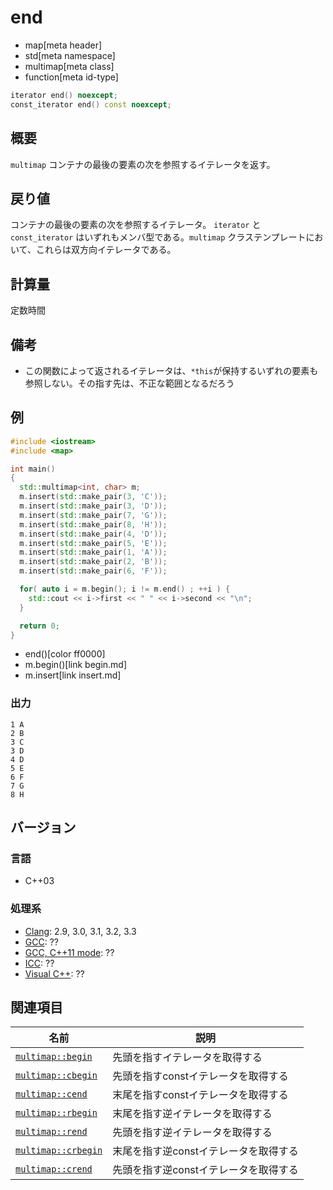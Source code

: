 # end
* map[meta header]
* std[meta namespace]
* multimap[meta class]
* function[meta id-type]

```cpp
iterator end() noexcept;
const_iterator end() const noexcept;
```

## 概要
`multimap` コンテナの最後の要素の次を参照するイテレータを返す。


## 戻り値
コンテナの最後の要素の次を参照するイテレータ。 
`iterator` と `const_iterator` はいずれもメンバ型である。`multimap` クラステンプレートにおいて、これらは双方向イテレータである。


## 計算量
定数時間


## 備考
- この関数によって返されるイテレータは、`*this`が保持するいずれの要素も参照しない。その指す先は、不正な範囲となるだろう


## 例
```cpp example
#include <iostream>
#include <map>

int main()
{
  std::multimap<int, char> m;
  m.insert(std::make_pair(3, 'C'));
  m.insert(std::make_pair(3, 'D'));
  m.insert(std::make_pair(7, 'G'));
  m.insert(std::make_pair(8, 'H'));
  m.insert(std::make_pair(4, 'D'));
  m.insert(std::make_pair(5, 'E'));
  m.insert(std::make_pair(1, 'A'));
  m.insert(std::make_pair(2, 'B'));
  m.insert(std::make_pair(6, 'F'));

  for( auto i = m.begin(); i != m.end() ; ++i ) {
    std::cout << i->first << " " << i->second << "\n";
  }

  return 0;
}
```
* end()[color ff0000]
* m.begin()[link begin.md]
* m.insert[link insert.md]

### 出力
```
1 A
2 B
3 C
3 D
4 D
5 E
6 F
7 G
8 H
```

## バージョン
### 言語
- C++03

### 処理系
- [Clang](/implementation.md#clang): 2.9, 3.0, 3.1, 3.2, 3.3
- [GCC](/implementation.md#gcc): ??
- [GCC, C++11 mode](/implementation.md#gcc): ??
- [ICC](/implementation.md#icc): ??
- [Visual C++](/implementation.md#visual_cpp): ??


## 関連項目

| 名前 | 説明 |
|------------------------------------------------------------------------------------------------|--------------------------------------------------|
| [`multimap::begin`](/reference/map/multimap/begin.md) | 先頭を指すイテレータを取得する |
| [`multimap::cbegin`](/reference/map/multimap/cbegin.md) | 先頭を指すconstイテレータを取得する |
| [`multimap::cend`](/reference/map/multimap/cend.md) | 末尾を指すconstイテレータを取得する |
| [`multimap::rbegin`](/reference/map/multimap/rbegin.md) | 末尾を指す逆イテレータを取得する |
| [`multimap::rend`](/reference/map/multimap/rend.md) | 先頭を指す逆イテレータを取得する |
| [`multimap::crbegin`](/reference/map/multimap/rbegin.md) | 末尾を指す逆constイテレータを取得する |
| [`multimap::crend`](/reference/map/multimap/rend.md) | 先頭を指す逆constイテレータを取得する |
